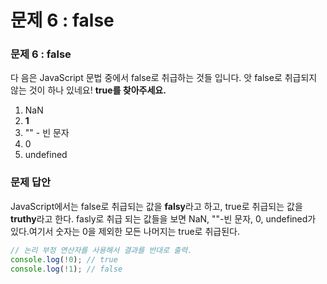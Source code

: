 # 문제 6 : false

### 문제 6 : false

다 음은 JavaScript 문법 중에서 false로 취급하는 것들 입니다. 앗 false로 취급되지 않는 것이 하나 있네요! **true를 찾아주세요.**

1. NaN
2. **1**
3. "" - 빈 문자 
4.  0
5. undefined

### 문제 답안

JavaScript에서는 false로 취급되는 값을 **falsy**라고 하고,  true로 취급되는 값을 **truthy**라고 한다. fasly로 취급 되는 값들을 보면 NaN, ""-빈 문자, 0, undefined가 있다.여기서 숫자는 0을 제외한 모든 나머지는 true로 취급된다.

```javascript
// 논리 부정 연산자를 사용해서 결과를 반대로 출력.
console.log(!0); // true
console.log(!1); // false
```





